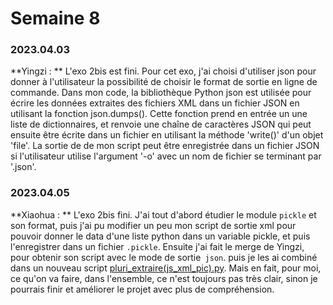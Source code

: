 # Semaine 8

### 2023.04.03

**Yingzi : ** L'exo 2bis est fini. Pour cet exo, j'ai choisi d'utiliser json pour donner à l'utilisateur la possibilité de choisir le format de sortie en ligne de commande. Dans mon code, la bibliothèque Python json est utilisée pour écrire les données extraites des fichiers XML dans un fichier JSON en utilisant la fonction json.dumps(). Cette fonction prend en entrée un une liste de dictionnaires, et renvoie une chaîne de caractères JSON qui peut ensuite être écrite dans un fichier en utilisant la méthode 'write()' d'un objet 'file'. La sortie de de mon script peut être enregistrée dans un fichier JSON si l'utilisateur utilise l'argument '-o' avec un nom de fichier se terminant par '.json'.







### 2023.04.05

**Xiaohua : ** L'exo 2bis fini. J'ai tout d'abord étudier le module `pickle` et son format, puis j'ai pu modifier un peu mon script de sortie xml pour pouvoir donner le data d'une liste python dans un variable pickle, et puis l'enregistrer dans un fichier `.pickle`. Ensuite j'ai fait le merge de Yingzi, pour obtenir son script avec le mode de sortie` json`. puis je les ai combiné dans un nouveau script [pluri_extraire(js_xml_pic).py](https://gitlab.com/ppe2023/ppe2_lcd/-/blob/XC-s8/pluri_extraire(js_xml_pic).py). Mais en fait, pour moi, ce qu'on va faire, dans l'ensemble, ce n'est toujours pas très clair, sinon je pourrais finir et améliorer le projet avec plus de compréhension.
